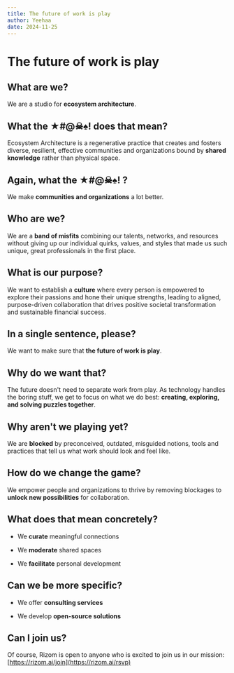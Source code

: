 ```yaml
---
title: The future of work is play
author: Yeehaa
date: 2024-11-25
---
```


# The future of work is play


## What are we? 


We are a studio for **ecosystem architecture**. 


## What the ★#@☠︎♠︎! does that mean?


Ecosystem Architecture is a regenerative practice that creates and fosters diverse, resilient, effective communities and organizations bound by **shared knowledge** rather than physical space.


## Again, what the ★#@☠︎♠︎! ?


We make **communities and organizations** a lot better.


## Who are we?


We are a **band of misfits** combining our talents, networks, and resources without giving up our individual quirks, values, and styles that made us such unique, great professionals in the first place.


## What is our purpose?


We want to establish a **culture** where every person is empowered to explore their passions and hone their unique strengths, leading to aligned, purpose-driven collaboration that drives positive societal transformation and sustainable financial success. 


## In a single sentence, please?


We want to make sure that **the future of work is play**.


## Why do we want that?


The future doesn't need to separate work from play. As technology handles the boring stuff, we get to focus on what we do best: **creating, exploring, and solving puzzles together**. 


## Why aren't we playing yet?


We are **blocked** by preconceived, outdated, misguided notions, tools and practices that tell us what work should look and feel like.


## How do we change the game?


We empower people and organizations to thrive by removing blockages to **unlock new possibilities** for collaboration.


## What does that mean concretely?


+ We **curate** meaningful connections

+ We **moderate** shared spaces 

+ We **facilitate** personal development


## Can we be more specific?


+ We offer **consulting services**

+ We develop **open-source solutions**


## Can I join us?


Of course, Rizom is open to anyone who is excited to join us in our mission: [https://rizom.ai/join](https://rizom.ai/rsvp)

